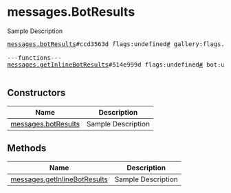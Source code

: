 # messages.BotResults

Sample Description

<pre>
<a href="../constructor/messages.botResults">messages.botResults</a>#ccd3563d flags:undefined<a href="../type/#.md">#</a> gallery:flags.0?<a href="../type/true.md">true</a> query_id:undefined<a href="../type/long.md">long</a> next_offset:flags.1?<a href="../type/string.md">string</a> switch_pm:flags.2?<a href="../type/InlineBotSwitchPM.md">InlineBotSwitchPM</a> results:undefinedVector&lt;<a href="../type/BotInlineResult.md">BotInlineResult</a>&gt; cache_time:undefined<a href="../type/int.md">int</a> = undefined<a href="../type/messages.BotResults.md">messages.BotResults</a>;

---functions---
<a href="../method/messages.getInlineBotResults">messages.getInlineBotResults</a>#514e999d flags:undefined<a href="../type/#.md">#</a> bot:undefined<a href="../type/InputUser.md">InputUser</a> peer:undefined<a href="../type/InputPeer.md">InputPeer</a> geo_point:flags.0?<a href="../type/InputGeoPoint.md">InputGeoPoint</a> query:undefined<a href="../type/string.md">string</a> offset:undefined<a href="../type/string.md">string</a> = undefined<a href="../type/messages.BotResults.md">messages.BotResults</a>;

</pre>

## Constructors

| Name | Description |
|------|-------------|
| [messages.botResults](../constructor/messages.botResults.md) | Sample Description |

## Methods

| Name | Description |
|------|-------------|
| [messages.getInlineBotResults](../method/messages.getInlineBotResults.md) | Sample Description |
